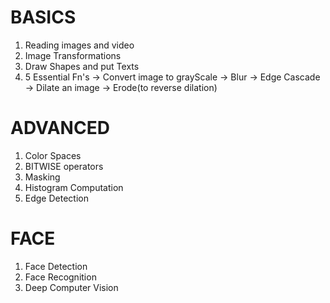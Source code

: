 # BASICS

1. Reading images and video
2. Image Transformations
3. Draw Shapes and put Texts
5. 5 Essential Fn's
    -> Convert image to grayScale
    -> Blur
    -> Edge Cascade
    -> Dilate an image
    -> Erode(to reverse dilation)

# ADVANCED

1. Color Spaces
2. BITWISE operators
3. Masking
4. Histogram Computation
5. Edge Detection

# FACE

1. Face Detection
2. Face Recognition
3. Deep Computer Vision